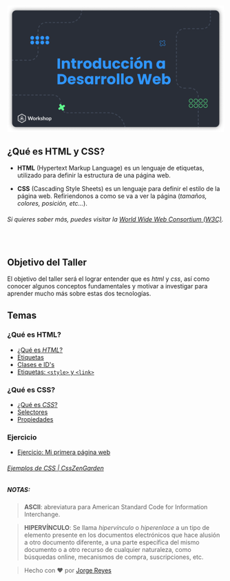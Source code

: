 ![Head](material/Head.png)

## ¿Qué es HTML y CSS?

-   **HTML** (Hypertext Markup Language) es un lenguaje de etiquetas, utilizado para definir la estructura de una página web.

-   **CSS** (Cascading Style Sheets) es un lenguaje para definir el estilo de la página web. Refiriendonos a como se va a ver la página (_tamaños, colores, posición, etc..._).

###### Si quieres saber más, puedes visitar la [World Wide Web Consortium (W3C)](https://www.w3.org/standards/webdesign/htmlcss).

&nbsp;

## Objetivo del Taller

El objetivo del taller será el lograr entender que es _html_ y _css_, así como conocer algunos conceptos fundamentales y motivar a investigar para aprender mucho más sobre estas dos tecnologías.

## Temas

### ¿Qué es HTML?

-   [¿Qué es _HTML_?](material/html1.md)
-   [Etiquetas](material/html2.md)
-   [Clases e ID's](material/html3.md)
-   [Etiquetas: `<style>` y `<link>`](material/html4.md)

### ¿Qué es CSS?

-   [¿Qué es _CSS_?](material/css1.md)
-   [Selectores](material/css2.md)
-   [Propiedades](material/css3.md)

### Ejercicio

-   [Ejercicio: Mi primera página web](material/ejercicio.md)

###### [Ejemplos de CSS | CssZenGarden](http://www.csszengarden.com/)

##### NOTAS:

> **ASCII**: abreviatura para American Standard Code for Information Interchange.

> **HIPERVÍNCULO**: Se llama _hipervínculo_ o _hiperenlace_ a un tipo de elemento presente en los documentos electrónicos que hace alusión a otro documento diferente, a una parte específica del mismo documento o a otro recurso de cualquier naturaleza, como búsquedas online, mecanismos de compra, suscripciones, etc.

> Hecho con ❤️ por [Jorge Reyes](https://github.com/imreyesjorge/HTMLyCSS)
